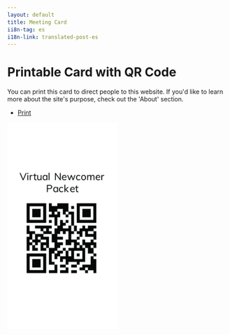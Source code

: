 ```yaml
---
layout: default
title: Meeting Card
ii8n-tag: es
i18n-link: translated-post-es
---
```

<div class="12u">
    <h1>Printable Card with QR Code</h1>
</div>
<div class ="row uniform">
    <div class="4u">
        <p1>You can print this card to direct people to this website. If you'd like to learn more about the site's purpose, check out the 'About' section.</p1>
        <ul class="actions">
            <li><a href="images/qr-code-printout.jpg" class="button special icon fa-print">Print</a></li>
        </ul>
    </div>
    <div class="4u">
        <img src="images/qr-code-printout.jpg" width="50%"/>
    </div>
</div>